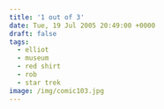 ```yaml
---
title: '1 out of 3'
date: Tue, 19 Jul 2005 20:49:00 +0000
draft: false
tags:
  - elliot
  - museum
  - red shirt
  - rob
  - star trek
image: /img/comic103.jpg
---
```


